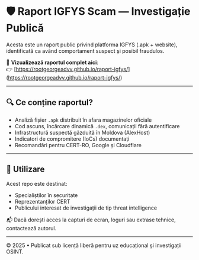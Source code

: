 # 🛡️ Raport IGFYS Scam — Investigație Publică

Acesta este un raport public privind platforma IGFYS (.apk + website), identificată ca având comportament suspect și posibil fraudulos.

📄 **Vizualizează raportul complet aici**:  
👉 [https://rootgeorgeadvv.github.io/raport-igfys/] (https://rootgeorgeadvv.github.io/raport-igfys/)

---

## 🔍 Ce conține raportul?

- Analiză fișier `.apk` distribuit în afara magazinelor oficiale
- Cod ascuns, încărcare dinamică `.dex`, comunicații fără autentificare
- Infrastructură suspectă găzduită în Moldova (AlexHost)
- Indicatori de compromitere (IoCs) documentați
- Recomandări pentru CERT-RO, Google și Cloudflare

---

## 📢 Utilizare

Acest repo este destinat:
- Specialiștilor în securitate
- Reprezentanților CERT
- Publicului interesat de investigații de tip threat intelligence

📬 Dacă dorești acces la capturi de ecran, loguri sau extrase tehnice, contactează autorul.

---

© 2025 • Publicat sub licență liberă pentru uz educațional și investigații OSINT.
